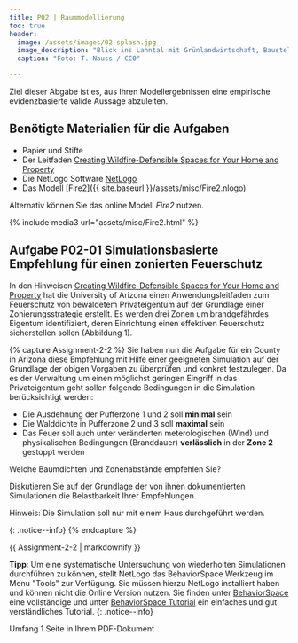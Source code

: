 ```yaml
---
title: P02 | Raummodellierung
toc: true
header:
  image: /assets/images/02-splash.jpg
  image_description: "Blick ins Lahntal mit Grünlandwirtschaft, Baustelle für Stromtrassen und Regenbogen."
  caption: "Foto: T. Nauss / CC0"

---
```


Ziel dieser Abgabe ist es, aus Ihren Modellergebnissen eine empirische evidenzbasierte valide Aussage abzuleiten.

## Benötigte Materialien für die Aufgaben
* Papier und Stifte
* Der Leitfaden [Creating Wildfire-Defensible Spaces
for Your Home and Property](https://cals.arizona.edu/extension/ornamentalhort/landscapemgmt/general/wildfire_defense.pdf)
* Die NetLogo Software [NetLogo](https://ccl.northwestern.edu/netlogo/6.2.0/)
* Das Modell [Fire2]({{ site.baseurl }}/assets/misc/Fire2.nlogo)

Alternativ können Sie das online Modell *Fire2* nutzen.

{% include media3 url="assets/misc/Fire2.html" %}

## Aufgabe P02-01 Simulationsbasierte Empfehlung für einen zonierten Feuerschutz

In den Hinweisen [Creating Wildfire-Defensible Spaces
for Your Home and Property](https://cals.arizona.edu/extension/ornamentalhort/landscapemgmt/general/wildfire_defense.pdf) hat die University of Arizona einen Anwendungsleitfaden zum Feuerschutz von bewaldetem Privateigentum auf der Grundlage einer Zonierungsstrategie erstellt. Es werden drei Zonen um brandgefährdes Eigentum identifiziert, deren Einrichtung einen effektiven  Feuerschutz sicherstellen sollen (Abbildung 1). 

{% capture Assignment-2-2 %}
Sie haben nun die Aufgabe für ein County in Arizona diese Empfehlung mit Hilfe einer geeigneten Simulation auf der Grundlage der obigen Vorgaben zu überprüfen und konkret festzulegen. Da es der Verwaltung um einen möglichst geringen Eingriff in das Privateigentum geht sollen folgende Bedingungen in die Simulation berücksichtigt werden:

* Die Ausdehnung der Pufferzone 1  und 2 soll **minimal** sein
* Die Walddichte in Pufferzone 2 und 3 soll **maximal** sein
* Das Feuer soll auch unter veränderten meterologischen (Wind) und physikalischen Bedingungen (Branddauer)  **verlässlich** in der **Zone 2** gestoppt werden

Welche Baumdichten und Zonenabstände empfehlen Sie? 

Diskutieren Sie auf der Grundlage der von ihnen dokumentierten Simulationen  die Belastbarkeit Ihrer Empfehlungen. 

Hinweis: Die Simulation soll nur mit einem Haus durchgeführt werden. 

{: .notice--info}
{% endcapture %}
<div class="notice--success">
  {{ Assignment-2-2 | markdownify }}
</div> 


**Tipp**: Um eine systematische Untersuchung von wiederholten Simulationen durchführen zu können, stellt NetLogo das BehaviorSpace Werkzeug im Menu "Tools" zur Verfügung. Sie müssen hierzu NetLogo installiert haben und können nicht die Online Version nutzen. Sie finden unter [BehaviorSpace](https://ccl.northwestern.edu/netlogo/docs/behaviorspace.html) eine vollständige und unter [BehaviorSpace Tutorial](http://s3.amazonaws.com/complexityexplorer/IntroToComplexity/NetLogoDocuments/NetLogoBehaviorSpaceTutorial.pdf) ein einfaches und gut verständliches Tutorial.
{: .notice--info}

Umfang 1 Seite in Ihrem PDF-Dokument
